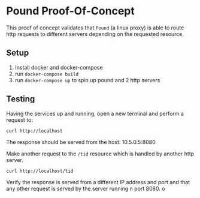 # Pound Proof-Of-Concept

This proof of concept validates that `Pound` (a linux proxy) is able to route http requests to different servers depending on the requested resource.

## Setup

1. Install docker and docker-compose
2. run `docker-compose build` 
3. run `docker-compose up` to spin up pound and 2 http servers


## Testing

Having the services up and running, open a new terminal and perform a request to:

```
curl http://localhost
```

The response should be served from the host: 10.5.0.5:8080
      

Make another request to the `/tid` resource  which is handled by another http server.

```
curl http://localhost/tid
```

Verify the response is served from a different IP address and port and that any other request is served by the server running n port 8080.
o
